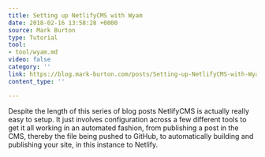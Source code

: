 ```yaml
---
title: Setting up NetlifyCMS with Wyam
date: 2018-02-16 13:58:28 +0000
source: Mark Burton
type: Tutorial
tool:
- tool/wyam.md
video: false
category: ''
link: https://blog.mark-burton.com/posts/Setting-up-NetlifyCMS-with-Wyam---Part-1
content_type: ''

---
```

Despite the length of this series of blog posts NetlifyCMS is actually really easy to setup. It just involves configuration across a few different tools to get it all working in an automated fashion, from publishing a post in the CMS, thereby the file being pushed to GitHub, to automatically building and publishing your site, in this instance to Netlify.
